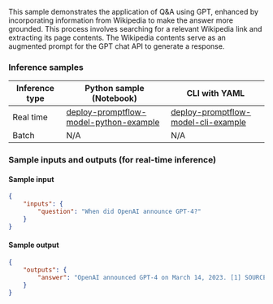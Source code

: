 This sample demonstrates the application of Q&A using GPT, enhanced by incorporating information from Wikipedia to make the answer more grounded. This process involves searching for a relevant Wikipedia link and extracting its page contents. The Wikipedia contents serve as an augmented prompt for the GPT chat API to generate a response.


### Inference samples

Inference type|Python sample (Notebook)|CLI with YAML
|--|--|--|
Real time|<a href="https://github.com/microsoft/promptflow/blob/pm/3p-inside-materials/docs/media/deploy-to-aml-code/sdk/deploy.ipynb" target="_blank">deploy-promptflow-model-python-example</a>|<a href="https://github.com/microsoft/promptflow/blob/pm/3p-inside-materials/docs/go-to-production/deploy-to-aml-code.md" target="_blank">deploy-promptflow-model-cli-example</a>
Batch | N/A | N/A

### Sample inputs and outputs (for real-time inference)

#### Sample input
```json
{
    "inputs": {
        "question": "When did OpenAI announce GPT-4?"
    }
}
```

#### Sample output
```json
{
    "outputs": {
        "answer": "OpenAI announced GPT-4 on March 14, 2023. [1] SOURCES: [1] https://en.wikipedia.org/w/index.php?search=GPT-4"
    }
}
```